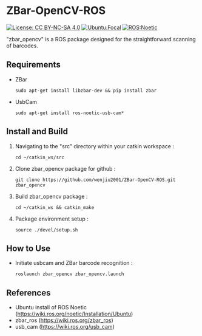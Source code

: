 # ZBar-OpenCV-ROS

[![License: CC BY-NC-SA 4.0](https://img.shields.io/badge/License-CC_BY--NC--SA_4.0-lightgrey.svg)](https://creativecommons.org/licenses/by-nc-sa/4.0/)
[![Ubuntu:Focal](https://img.shields.io/badge/Ubuntu-Focal-brightgreen)](https://releases.ubuntu.com/focal/)
[![ROS:Noetic](https://img.shields.io/badge/ROS-Noetic-blue)](https://wiki.ros.org/noetic/Installation/Ubuntu)

"zbar_opencv" is a ROS package designed for the straightforward scanning of barcodes.

## Requirements

- ZBar
   ```
   sudo apt-get install libzbar-dev && pip install zbar
   ```
- UsbCam
   ```
   sudo apt-get install ros-noetic-usb-cam*
   ```

## Install and Build

1. Navigating to the "src" directory within your catkin workspace :
   ```
   cd ~/catkin_ws/src
   ```
2. Clone zbar_opencv package for github :
   ```
   git clone https://github.com/wenjiu2001/ZBar-OpenCV-ROS.git zbar_opencv
   ```
3. Build zbar_opencv package :
   ```
   cd ~/catkin_ws && catkin_make
   ```
4. Package environment setup :
   ```
   source ./devel/setup.sh
   ```

## How to Use

- Initiate usbcam and ZBar barcode recognition :
   ```
   roslaunch zbar_opencv zbar_opencv.launch
   ```
   
## References

- Ubuntu install of ROS Noetic (https://wiki.ros.org/noetic/Installation/Ubuntu)
- zbar_ros (https://wiki.ros.org/zbar_ros)
- usb_cam (https://wiki.ros.org/usb_cam)
